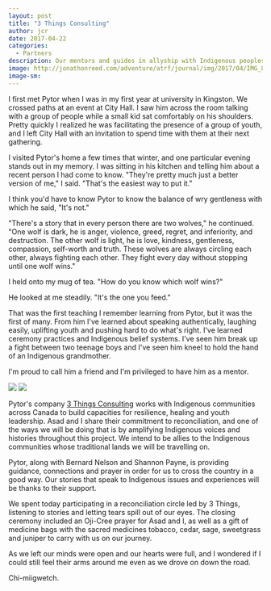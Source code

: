 ```yaml
---
layout: post
title: "3 Things Consulting"
author: jcr
date: 2017-04-22
categories:
  - Partners
description: Our mentors and guides in allyship with Indigenous peoples across Turtle Island.
image: http://jonathonreed.com/adventure/atrf/journal/img/2017/04/IMG_8997-JCR-2000-web.jpg
image-sm:
---
```


I first met Pytor when I was in my first year at university in Kingston. We crossed paths at an event at City Hall. I saw him across the room talking with a group of people while a small kid sat comfortably on his shoulders. Pretty quickly I realized he was facilitating the presence of a group of youth, and I left City Hall with an invitation to spend time with them at their next gathering.

I visited Pytor's home a few times that winter, and one particular evening stands out in my memory. I was sitting in his kitchen and telling him about a recent person I had come to know. "They're pretty much just a better version of me," I said. "That's the easiest way to put it."

I think you'd have to know Pytor to know the balance of wry gentleness with which he said, "It's not."

"There's a story that in every person there are two wolves," he continued. "One wolf is dark, he is anger, violence, greed, regret, and inferiority, and destruction.  The other wolf is light, he is love, kindness, gentleness, compassion, self-worth and truth. These wolves are always circling each other, always fighting each other. They fight every day without stopping until one wolf wins."

I held onto my mug of tea. "How do you know which wolf wins?"

He looked at me steadily. "It's the one you feed." 

That was the first teaching I remember learning from Pytor, but it was the first of many. From him I've learned about speaking authentically, laughing easily, uplifting youth and pushing hard to do what's right. I've learned ceremony practices and Indigenous belief systems. I've seen him break up a fight between two teenage boys and I've seen him kneel to hold the hand of an Indigenous grandmother. 

I'm proud to call him a friend and I'm privileged to have him as a mentor.

<img src="http://jonathonreed.com/adventure/atrf/journal/img/2017/04/IMG_8987-JCR-2000-web.jpg">

<img src="http://jonathonreed.com/adventure/atrf/journal/img/2017/04/IMG_8997-JCR-2000-web.jpg">

Pytor's company <a href="https://3things.ca" target="blank">3 Things Consulting</a> works with Indigenous communities across Canada to build capacities for resilience, healing and youth leadership. Asad and I share their commitment to reconciliation, and one of the ways we will be doing that is by amplifying Indigenous voices and histories  throughout this project. We intend to be allies to the Indigenous communities whose traditional lands we will be travelling on.

Pytor, along with Bernard Nelson and Shannon Payne, is providing guidance, connections and prayer in order for us to cross the country in a good way. Our stories that speak to Indigenous issues and experiences will be thanks to their support.

We spent today participating in a reconciliation circle led by 3 Things, listening to stories and letting tears spill out of our eyes. The closing ceremony included an Oji-Cree prayer for Asad and I, as well as a gift of medicine bags with the sacred medicines tobacco, cedar, sage, sweetgrass and juniper to carry with us on our journey.

As we left our minds were open and our hearts were full, and I wondered if I could still feel their arms around me even as we drove on down the road.

Chi-miigwetch.